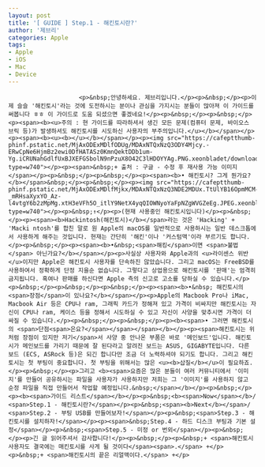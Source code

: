 ```yaml
---
layout: post
title: '[ GUIDE ] Step.1 - 해킨토시란?'
author: '제브리'
categories: Apple
tags:
- Apple
- iOS
- Mac
- Device
---
```



<script> location.href='https://cafe.naver.com/develoid/832209' ; </script>


















						<p>&nbsp;안녕하세요. 제브리입니다.</p><p>&nbsp;</p><p>이제 슬슬 '해킨토시'라는 것에 도전하시는 분이나 관심을 가지시는 분들이 많아져 이 가이드를 써봅니다 ㅎㅎ 이 가이드로 도움 되셨으면 좋겠네요!</p><p>&nbsp;</p><p>&nbsp;</p><p><span><b><u>주의 : 현 가이드를 따라하셔서 생긴 모든 문제(컴퓨터 문제, 바이오스 브릭 등)가 발생하셔도 해킨토시를 시도하신 사용자의 부주의입니다.</u></b></span></p><p><span><b><u><b></u></b></span></p><p><img src="https://cafeptthumb-phinf.pstatic.net/MjAxODExMDlfODUg/MDAxNTQxNzQ3ODY4Mjcy.-ERwCpNe6HjmBz2ewi0DfHATASz0KmnQektDDb1um-Yg.iCRUNahGdlfUxBJXEFGSbolN9nPzuX8O42C3lHDOYYAg.PNG.xeonbladet/download.png?type=w740"></p><p><span>&nbsp;+ 출처 : 구글 - 수정 후 재사용 가능 이미지</span></p><p>&nbsp;</p><p>&nbsp;</p><p><span><b>• 해킨토시? 그게 뭔가요?</b></span>&nbsp;</p><p>&nbsp;</p><p><img src="https://cafeptthumb-phinf.pstatic.net/MjAxODExMDlfMjkx/MDAxNTQxNzQ3NDE2MDUx.TtUlYB16OpmMCM-_mRHsaXyxYO_Az-l4vtgY6b2zMpMg.xtH3eVFh5O_itlY9NetX4yqQIOWNyoYaFpNZgWVGZeEg.JPEG.xeonbladet/20181109_160907.jpg?type=w740"></p><p>&nbsp;↑</p><p>(현재 사용중인 해킨토시입니다)</p><p>&nbsp;</p><p><span><b>Hackintosh(해킨토시)</b></span>라는 것은 'Hacking' + 'Macki ntosh'를 합친 말로 원 Apple의 macOS를 일반적으로 사용하시는 일반 데스크톱에서 사용하게 해주는 것입니다. 현재는 간단히 '해킨'이나 '커스텀맥'이라 부르기도 합니다.</p><p>&nbsp;</p><p><span><b>•&nbsp;<span>해킹</span>이면 <span>불법</span> 아닌가요?</b></span></p><p>사실상 사용자와 Apple과의 <u>라이센스 위반</u>이지만 Apple은 해킨토시 사용자를 단속하진 않았습니다. 그리고 macOS는 FreeBSD를 사용하여서 정확하게 단정 지을순 없습니다. 그렇다고 상업용으로 해킨토시를 '판매'는 엄격히 금지됩니다. 혹여나 판매를 하신다면 Apple 측의 신고로 고소를 당하실 수 있습니다.</p><p>&nbsp;</p><p>&nbsp;</p><p>&nbsp;</p><p><span><b>•&nbsp; 해킨토시의 <span>장점</span>이 있나요?</b></span></p><p>Apple의 Macbook Pro나 iMac, Macbook Air 등은 CPU나 ram, 그래픽 카드가 정해져 있고 가격이 비싸지만 해킨토시는 자신이 CPU나 ram, 케이스 등을 정해서 시도하실 수 있고 자신이 사양을 맞추시면 가격이 더 싸질 수 있습니다.</p><p>&nbsp;</p><p>&nbsp;</p><p><b><span>• 그러면 해킨토시의 <span>단점<span>은요?</span></span></span></b></p><p><span>해킨토시는 위처럼 장점이 있지만 저기</span>서 사양 중 안나온 부품은 바로 '메인보드'입니다. 해킨토시가 메인보드를 가리기 때문에 잘 된다라고 알려진 보드는 ASUS, GIGABYTE입니다. 다른 보드 (ECS, ASRock 등)은 되긴 합니다만 조금 더 노력하셔야 되기도 합니다. 그리고 해킨토시는 첫 부팅이 중요합니다. 첫 부팅을 위해서는 많은 <u><b>삽질</b></u>이 필요하죠.</p><p>&nbsp;</p><p>그리고 <b><span>요즘은 많은 분들이 여러 커뮤니티에서 '이미지'를 만들어 공유하시는 파일을 사용자가 사용하지만 저희는 그 '이미지'를 사용하지 않고 순정 파일을 직접 만들어서 작업할 예정입니다.&nbsp;</span></b></p><p>&nbsp;</p><p><b><span>가이드 리스트</span></b></p><p>&nbsp;<b><span>Now</span></b>/ <span>Step.1 - 해킨토시란?</span></p><p>&nbsp;<span><b>Next</b></span>/ <span>Step.2 - 부팅 USB를 만들어보자!</span></p><p>&nbsp;<span>Step.3 - 해킨토시를 설치하자!</span></p><p><span>&nbsp;Step.4 - 하드 디스크 부팅과 기본 설정</span></p><p>&nbsp;<span>Step.5 - 미정 or 번외</span></p><p>&nbsp;</p><p>긴 글 읽어주셔서 감사합니다!</p><p>&nbsp;</p><p>&nbsp;+ <span>해킨토시 사용자도 결국에는 매킨토시를 사게 될 것이다</span><span>.</span> +</p><p>&nbsp;+ <span>해킨토시의 끝은 리얼맥이다.</span> +</p>
